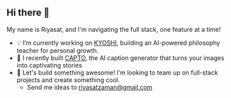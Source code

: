 ## Hi there 👋

My name is Riyasat, and I'm navigating the full stack, one feature at a time!

- 💡 I’m currently working on [KYOSHI](https://github.com/riyasatzaman/kyoshi-ai.git), building an AI-powered philosophy teacher for personal growth.
- 🚀 I recently built [CAPTO](https://github.com/riyasatzaman/Capto-AI-Image-Captioning.git), the AI caption generator that turns your images into captivating stories
- 👯 Let's build something awesome! I'm looking to team up on full-stack projects and create something cool.
  - Send me ideas to riyasatzaman@gmail.com


<!--
**riyasatzaman/riyasatzaman** is a ✨ _special_ ✨ repository because its `README.md` (this file) appears on your GitHub profile.

Here are some ideas to get you started:

- 🔭 I’m currently working on ...
- 🌱 I’m currently learning ...
- 👯 I’m looking to collaborate on ...
- 🤔 I’m looking for help with ...
- 💬 Ask me about ...
- 📫 How to reach me: ...
- 😄 Pronouns: ...
- ⚡ Fun fact: ...
-->
